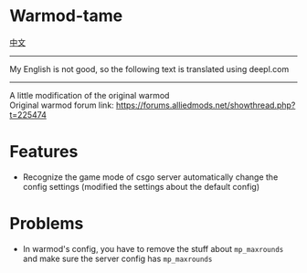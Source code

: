 # Warmod-tame
[中文](https://github.com/Robonyantame/Warmod-tame/blob/main/README_zh.md)

---  

My English is not good, so the following text is translated using deepl.com

---

A little modification of the original warmod  
Original warmod forum link: https://forums.alliedmods.net/showthread.php?t=225474

# Features
- Recognize the game mode of csgo server automatically change the config settings (modified the settings about the default config)

# Problems
- In warmod's config, you have to remove the stuff about `mp_maxrounds` and make sure the server config has `mp_maxrounds`
